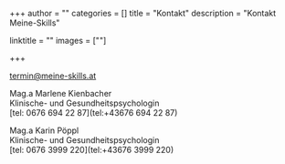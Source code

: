 +++
author = ""
categories = []
title = "Kontakt"
description = "Kontakt Meine-Skills"

linktitle = ""
images = [""]

+++

[termin@meine-skills.at](mailto:termin@meine-skills.at)

Mag.a Marlene Kienbacher<br>
Klinische- und Gesundheitspsychologin<br>
[tel: 0676 694 22 87](tel:+43676 694 22 87)


Mag.a Karin Pöppl <br>
Klinische- und Gesundheitspsychologin<br>
[tel: 0676 3999 220](tel:+43676 3999 220)


